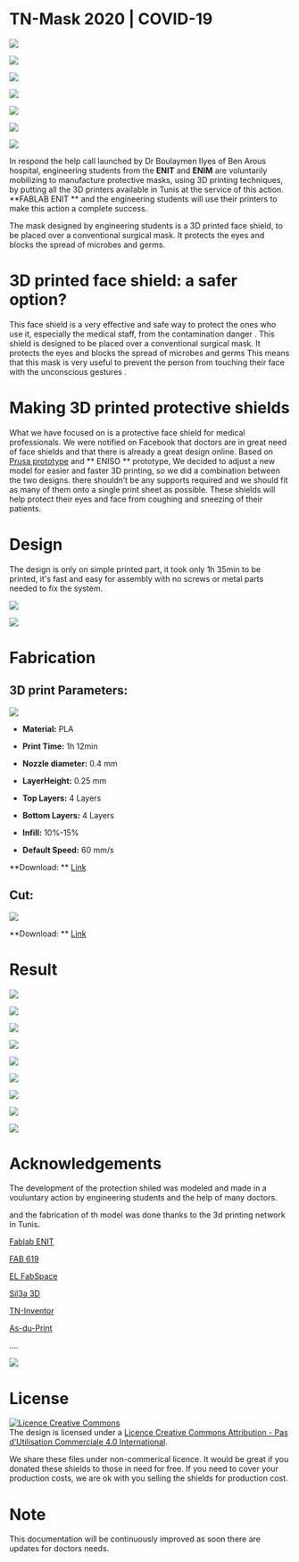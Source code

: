 # TN-Mask 2020 | COVID-19 

![](../master/images/DOC_TN_MASK%202020.png)

![](../master/images/DOC_TN_MASK%2020202.png)

![](../master/images/DOC_TN_MASK%2020203.png)

![](../master/images/DOC_TN_MASK%2020204.png)

![](../master/images/TN_Mask%20Mockup%201.jpg)

![](../master/images/TN_Mask%20Mockup%203.jpg)

![](../master/images/DOC_TN_MASK%2020207.png)


In respond the help call launched by Dr Boulaymen Ilyes of  Ben Arous hospital, engineering students from the **ENIT** and **ENIM** are voluntarily mobilizing to manufacture protective masks, using 3D printing techniques, by putting all the 3D printers available in Tunis at the service of this action. 
**FABLAB ENIT ** and the engineering students will use their printers to make this action a complete success.

The mask designed by engineering students is a 3D printed face shield, to be placed over a conventional surgical mask. It protects the eyes and blocks the spread of microbes and germs.

# 3D printed face shield: a safer option?

This face shield is a very effective and safe way to protect the ones who use it, especially the medical staff, from the contamination danger .
This shield is designed to be placed over a conventional surgical mask. It protects the eyes and blocks the spread of microbes and germs
This means that this mask is very useful to prevent the person from touching their face with the unconscious gestures .

# Making 3D printed protective shields

What we have focused on is a protective face shield for medical professionals. We were notified on Facebook that doctors are in great need of face shields and that there is already a great design online. Based on [Prusa prototype](https://www.prusaprinters.org/prints/25857-prusa-protective-face-shield-rc2) and ** ENISO ** prototype, We decided to adjust a new model for easier and faster 3D printing, so we did a combination between the two designs. there shouldn’t be any supports required and we should fit as many of them onto a single print sheet as possible.
These shields will help protect their eyes and face from coughing and sneezing of their patients.

# Design

The design is only on simple printed part, it took only 1h 35min to be printed, it's fast and easy for assembly with no screws or metal parts needed to fix the system.


![](../master/images/12.jpg)


![](../master/images/13.jpg)





# Fabrication

## 3D print Parameters:

![](../master/images/10.JPG)


* **Material:** PLA


* **Print Time:** 1h 12min


* **Nozzle diameter:** 0.4 mm


* **LayerHeight:** 0.25 mm


* **Top Layers:** 4 Layers


* **Bottom Layers:** 4 Layers


* **Infill:** 10%-15%


* **Default Speed:** 60 mm/s

**Download: ** [Link](https://github.com/FAB619/Protection-Mask--COVID-19/tree/master/Files)


## Cut: 

![](../master/images/11.JPG)

**Download: ** [Link](https://github.com/FAB619/Protection-Mask--COVID-19/tree/master/Files)





# Result


![](../master/images/14.jpg)

![](../master/images/8.jpg)


![](../master/images/7.jpg)


![](../master/images/9.jpg)


![](../master/images/2.jpg)


![](../master/images/3.jpg)


![](../master/images/4.jpg)


![](../master/images/6.jpg)


![](../master/images/5.jpg)






# Acknowledgements

The development of the protection shiled was modeled and made in a vouluntary action by engineering students and the help of many doctors.

and the fabrication of th model was done thanks to the 3d printing network in Tunis. 

[Fablab ENIT](https://www.facebook.com/FabLabENIT/)

[FAB 619](https://www.facebook.com/fab619/)

[EL FabSpace](https://www.facebook.com/elfabspace)

[Sil3a 3D](https://www.facebook.com/SIL3A.3D/?comment_id=Y29tbWVudDoxMDk4MzEzMDA1OTIxMDRfMTExNTQ3ODMwNDIwNDUx)

[TN-Inventor](https://www.facebook.com/TnInventor/photos/a.1088165851384957/1152772364924305/?type=1&theater)

[As-du-Print](https://www.facebook.com/AsDuPrint3D/)


....

![](../master/images/logos.JPG)


# License 

<a rel="license" href="http://creativecommons.org/licenses/by-nc/4.0/"><img alt="Licence Creative Commons" style="border-width:0" src="https://i.creativecommons.org/l/by-nc/4.0/88x31.png" /></a><br />The design is licensed under a <a rel="license" href="http://creativecommons.org/licenses/by-nc/4.0/">Licence Creative Commons Attribution - Pas d’Utilisation Commerciale 4.0 International</a>.

We share these files under non-commerical licence. It would be great if you donated these shields to those in need for free. If you need to cover your production costs, we are ok with you selling the shields for production cost.

# Note 
This documentation will be continuously improved as soon there are updates for doctors needs.

